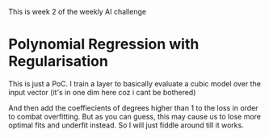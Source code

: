 This is week 2 of the weekly AI challenge

# Polynomial Regression with Regularisation

This is just a PoC.
I train a layer to basically evaluate a cubic model over the input vector (it's in one dim here coz i cant be bothered)

And then add the coeffiecients of degrees higher than 1 to the loss in order to combat overfitting.
But as you can guess, this may cause us to lose more optimal fits and underfit instead.
So I will just fiddle around till it works.